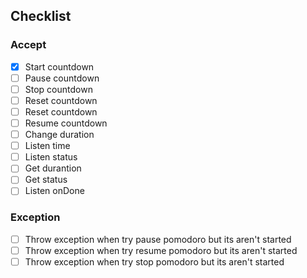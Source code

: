 ## Checklist

### Accept

- [x] Start countdown
- [ ] Pause countdown
- [ ] Stop countdown
- [ ] Reset countdown
- [ ] Reset countdown
- [ ] Resume countdown
- [ ] Change duration
- [ ] Listen time
- [ ] Listen status
- [ ] Get durantion
- [ ] Get status
- [ ] Listen onDone

### Exception
- [ ] Throw exception when try pause pomodoro but its aren't started
- [ ] Throw exception when try resume pomodoro but its aren't started
- [ ] Throw exception when try stop pomodoro but its aren't started